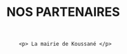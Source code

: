 <h1 class="text-center"> NOS PARTENAIRES </h1>
        <br/>
        
        <p> La mairie de Koussané </p>